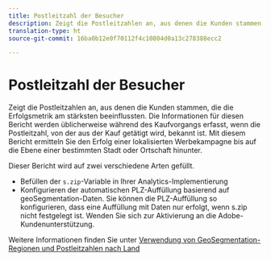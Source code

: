 ```yaml
---
title: Postleitzahl der Besucher
description: Zeigt die Postleitzahlen an, aus denen die Kunden stammen, die die Erfolgsmetrik am stärksten beeinflussten. Die Informationen für diesen Bericht werden üblicherweise während des Kaufvorgangs erfasst, wenn die Postleitzahl, von der aus der Kauf getätigt wird, bekannt ist. Mit diesem Bericht ermitteln Sie den Erfolg einer lokalisierten Werbekampagne bis auf die Ebene einer bestimmten Stadt oder Ortschaft hinunter.
translation-type: ht
source-git-commit: 16ba0b12e0f70112f4c10804d0a13c278388ecc2

---
```



# Postleitzahl der Besucher

Zeigt die Postleitzahlen an, aus denen die Kunden stammen, die die Erfolgsmetrik am stärksten beeinflussten. Die Informationen für diesen Bericht werden üblicherweise während des Kaufvorgangs erfasst, wenn die Postleitzahl, von der aus der Kauf getätigt wird, bekannt ist. Mit diesem Bericht ermitteln Sie den Erfolg einer lokalisierten Werbekampagne bis auf die Ebene einer bestimmten Stadt oder Ortschaft hinunter.

Dieser Bericht wird auf zwei verschiedene Arten gefüllt.

* Befüllen der `s.zip`-Variable in Ihrer Analytics-Implementierung
* Konfigurieren der automatischen PLZ-Auffüllung basierend auf geoSegmentation-Daten. Sie können die PLZ-Auffüllung so konfigurieren, dass eine Auffüllung mit Daten nur erfolgt, wenn s.zip nicht festgelegt ist. Wenden Sie sich zur Aktivierung an die Adobe-Kundenunterstützung.

Weitere Informationen finden Sie unter [Verwendung von GeoSegmentation-Regionen und Postleitzahlen nach Land](reports-geosegmentation-reference.md)
